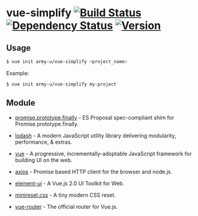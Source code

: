 # vue-simplify [![Build Status](https://img.shields.io/travis/Army-U/vue-simplify.svg?style=flat-square)](https://travis-ci.org/Army-U/vue-simplify) [![Dependency Status](https://img.shields.io/david/Army-u/vue-simplify.svg?style=flat-square)](https://david-dm.org/Army-U/vue-simplify) [![Version](https://img.shields.io/npm/v/vue-simplify.svg?style=flat-square)](https://www.npmjs.com/package/vue-simplify)

## Usage

```bash
$ vue init army-u/vue-simplify <project_name>
```

Example:

```bash
$ vue init army-u/vue-simplify my-project
```

## Module

- [promise.prototype.finally](https://github.com/es-shims/Promise.prototype.finally) - ES Proposal spec-compliant shim for Promise.prototype.finally.

- [lodash](https://github.com/lodash/lodash) - A modern JavaScript utility library delivering modularity, performance, & extras.

- [vue](https://github.com/vuejs/vue) - A progressive, incrementally-adoptable JavaScript framework for building UI on the web.

- [axios](https://github.com/mzabriskie/axios) - Promise based HTTP client for the browser and node.js.

- [element-ui](https://github.com/ElemeFE/element) - A Vue.js 2.0 UI Toolkit for Web.

- [minireset.css](https://github.com/jgthms/minireset.css) - A tiny modern CSS reset.

- [vue-router](https://github.com/vuejs/vue-router) - The official router for Vue.js.
